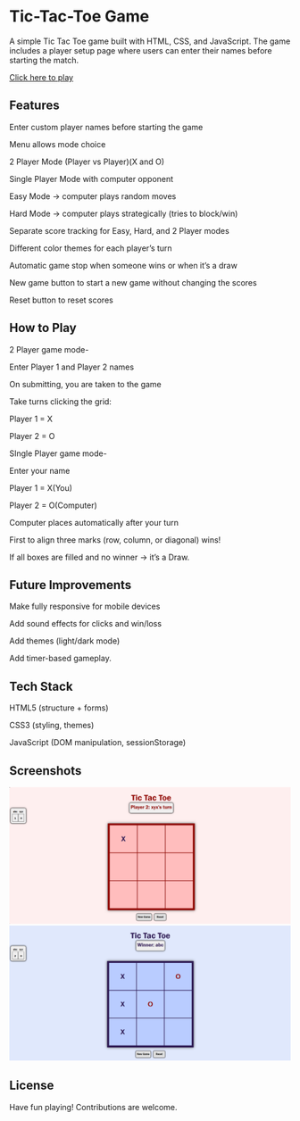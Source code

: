 # Tic-Tac-Toe Game

A simple Tic Tac Toe game built with HTML, CSS, and JavaScript.
The game includes a player setup page where users can enter their names before starting the match.

[Click here to play](https://surabhi-asthana.github.io/TicTacToe/)

## Features

Enter custom player names before starting the game

Menu allows mode choice 

2 Player Mode (Player vs Player)(X and O)

Single Player Mode with computer opponent

  Easy Mode → computer plays random moves

  Hard Mode → computer plays strategically (tries to block/win)


Separate score tracking for Easy, Hard, and 2 Player modes


Different color themes for each player’s turn

Automatic game stop when someone wins or when it’s a draw

New game button to start a new game without changing the scores

Reset button to reset scores 

## How to Play

2 Player game mode-

Enter Player 1 and Player 2 names

On submitting, you are taken to the game

Take turns clicking the grid:

Player 1 = X

Player 2 = O


SIngle Player game mode-

Enter your name

Player 1 = X(You)

Player 2 = O(Computer)

Computer places automatically after your turn

First to align three marks (row, column, or diagonal) wins!

If all boxes are filled and no winner → it’s a Draw.

## Future Improvements

Make fully responsive for mobile devices

Add sound effects for clicks and win/loss

Add themes (light/dark mode)

Add timer-based gameplay.

## Tech Stack

HTML5 (structure + forms)

CSS3 (styling, themes)

JavaScript (DOM manipulation, sessionStorage)

## Screenshots
![Player 2 turn](https://github.com/surabhi-asthana/TicTacToe/blob/128a87971516048df5607e2d444d19c9560b2a53/image3.png)
![Player 1 wins](https://github.com/surabhi-asthana/TicTacToe/blob/128a87971516048df5607e2d444d19c9560b2a53/image4.png)

## License

Have fun playing! Contributions are welcome.
